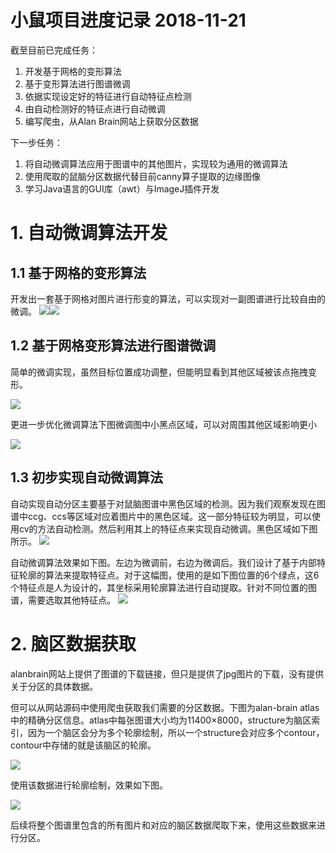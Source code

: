 # 小鼠项目进度记录 2018-11-21

截至目前已完成任务：

1. 开发基于网格的变形算法
2. 基于变形算法进行图谱微调
3. 依据实现设定好的特征进行自动特征点检测
4. 由自动检测好的特征点进行自动微调
5. 编写爬虫，从Alan Brain网站上获取分区数据



下一步任务：

1. 将自动微调算法应用于图谱中的其他图片，实现较为通用的微调算法
2. 使用爬取的鼠脑分区数据代替目前canny算子提取的边缘图像
3. 学习Java语言的GUI库（awt）与ImageJ插件开发



# 1. 自动微调算法开发

## 1.1 基于网格的变形算法

开发出一套基于网格对图片进行形变的算法，可以实现对一副图谱进行比较自由的微调。
![](./1.png)![](./5.png)

## 1.2 基于网格变形算法进行图谱微调

简单的微调实现，虽然目标位置成功调整，但能明显看到其他区域被该点拖拽变形。

![](./6.png)

更进一步优化微调算法下图微调图中小黑点区域，可以对周围其他区域影响更小

![](./16.png)

## 1.3 初步实现自动微调算法

自动实现自动分区主要基于对鼠脑图谱中黑色区域的检测。因为我们观察发现在图谱中ccg、ccs等区域对应着图片中的黑色区域。这一部分特征较为明显，可以使用cv的方法自动检测。然后利用其上的特征点来实现自动微调。黑色区域如下图所示。
![](./14.png)

自动微调算法效果如下图。左边为微调前，右边为微调后。我们设计了基于内部特征轮廓的算法来提取特征点。对于这幅图，使用的是如下图位置的6个绿点，这6个特征点是人为设计的，其坐标采用轮廓算法进行自动提取。针对不同位置的图谱，需要选取其他特征点。
![](./13.png)


# 2. 脑区数据获取

alanbrain网站上提供了图谱的下载链接，但只是提供了jpg图片的下载，没有提供关于分区的具体数据。

但可以从网站源码中使用爬虫获取我们需要的分区数据。下图为alan-brain atlas中的精确分区信息。atlas中每张图谱大小均为11400×8000，structure为脑区索引，因为一个脑区会分为多个轮廓绘制，所以一个structure会对应多个contour，contour中存储的就是该脑区的轮廓。

![](./11.png)

使用该数据进行轮廓绘制，效果如下图。

![](./15.png)

后续将整个图谱里包含的所有图片和对应的脑区数据爬取下来，使用这些数据来进行分区。

